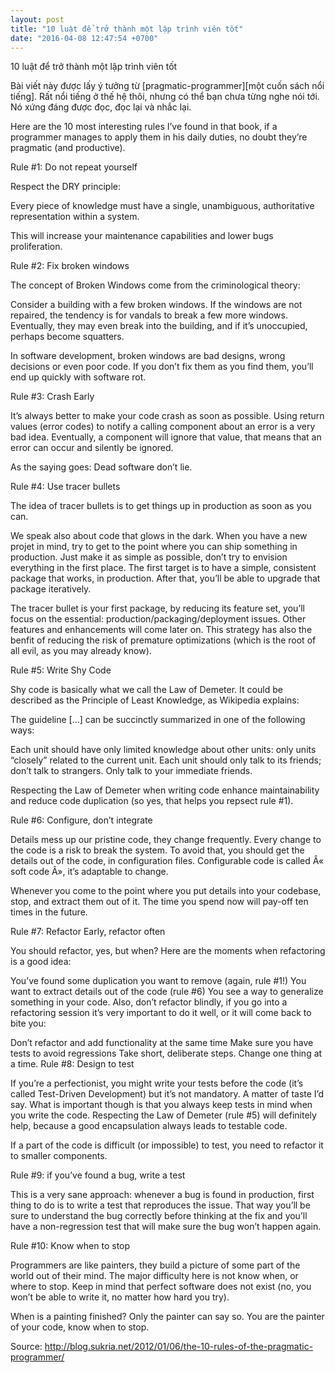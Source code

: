 ```yaml
---
layout: post
title: "10 luật để trở thành một lập trình viên tốt"
date: "2016-04-08 12:47:54 +0700"
---
```


10 luật để trở thành một lập trình viên tốt

Bài viết này được lấy ý tưởng từ [pragmatic-programmer][một cuốn sách nổi tiếng]. Rất nổi tiếng ở thế hệ thôi, nhưng có thể bạn chưa từng nghe nói tới. Nó xứng đáng được đọc, đọc lại và nhắc lại.

Here are the 10 most interesting rules I’ve found in that book, if a programmer manages to apply them in his daily duties, no doubt they’re pragmatic (and productive).

Rule #1: Do not repeat yourself

Respect the DRY principle:

Every piece of knowledge must have a single, unambiguous, authoritative representation within a system.

This will increase your maintenance capabilities and lower bugs proliferation.

Rule #2: Fix broken windows

The concept of Broken Windows come from the criminological theory:

Consider a building with a few broken windows. If the windows are not repaired, the tendency is for vandals to break a few more windows. Eventually, they may even break into the building, and if it’s unoccupied, perhaps become squatters.

In software development, broken windows are bad designs, wrong decisions or even poor code. If you don’t fix them as you find them, you’ll end up quickly with software rot.

Rule #3: Crash Early

It’s always better to make your code crash as soon as possible. Using return values (error codes) to notify a calling component about an error is a very bad idea. Eventually, a component will ignore that value, that means that an error can occur and silently be ignored.

As the saying goes: Dead software don’t lie.

Rule #4: Use tracer bullets

The idea of tracer bullets is to get things up in production as soon as you can.

We speak also about code that glows in the dark. When you have a new projet in mind, try to get to the point where you can ship something in production. Just make it as simple as possible, don’t try to envision everything in the first place. The first target is to have a simple, consistent package that works, in production. After that, you’ll be able to upgrade that package iteratively.

The tracer bullet is your first package, by reducing its feature set, you’ll focus on the essential: production/packaging/deployment issues. Other features and enhancements will come later on. This strategy has also the benfit of reducing the risk of premature optimizations (which is the root of all evil, as you may already know).

Rule #5: Write Shy Code

Shy code is basically what we call the Law of Demeter. It could be described as the Principle of Least Knowledge, as Wikipedia explains:


The guideline […] can be succinctly summarized in one of the following ways:

Each unit should have only limited knowledge about other units: only units “closely” related to the current unit.
Each unit should only talk to its friends; don’t talk to strangers.
Only talk to your immediate friends.
 

Respecting the Law of Demeter when writing code enhance maintainability and reduce code duplication (so yes, that helps you repsect rule #1).

Rule #6: Configure, don’t integrate

Details mess up our pristine code, they change frequently. Every change to the code is a risk to break the system. To avoid that, you should get the details out of the code, in configuration files. Configurable code is called Â« soft code Â», it’s adaptable to change.

Whenever you come to the point where you put details into your codebase, stop, and extract them out of it. The time you spend now will pay-off ten times in the future.

Rule #7: Refactor Early, refactor often

You should refactor, yes, but when? Here are the moments when refactoring is a good idea:

You’ve found some duplication you want to remove (again, rule #1!)
You want to extract details out of the code (rule #6)
You see a way to generalize something in your code.
Also, don’t refactor blindly, if you go into a refactoring session it’s very important to do it well, or it will come back to bite you:

Don’t refactor and add functionality at the same time
Make sure you have tests to avoid regressions
Take short, deliberate steps. Change one thing at a time.
Rule #8: Design to test

If you’re a perfectionist, you might write your tests before the code (it’s called Test-Driven Development) but it’s not mandatory. A matter of taste I’d say. What is important though is that you always keep tests in mind when you write the code. Respecting the Law of Demeter (rule #5) will definitely help, because a good encapsulation always leads to testable code.

If a part of the code is difficult (or impossible) to test, you need to refactor it to smaller components.

Rule #9: if you’ve found a bug, write a test

This is a very sane approach: whenever a bug is found in production, first thing to do is to write a test that reproduces the issue. That way you’ll be sure to understand the bug correctly before thinking at the fix and you’ll have a non-regression test that will make sure the bug won’t happen again.

Rule #10: Know when to stop

Programmers are like painters, they build a picture of some part of the world out of their mind. The major difficulty here is not know when, or where to stop. Keep in mind that perfect software does not exist (no, you won’t be able to write it, no matter how hard you try).

When is a painting finished? Only the painter can say so. You are the painter of your code, know when to stop.

Source: http://blog.sukria.net/2012/01/06/the-10-rules-of-the-pragmatic-programmer/

[the-root-of-all-evil]: http://c2.com/cgi/wiki?PrematureOptimization
[law-of-demeter]: https://en.wikipedia.org/wiki/Law_of_Demeter
[refactor]: https://en.wikipedia.org/wiki/Code_refactoring
[generalization]: https://en.wikipedia.org/wiki/Generalization
[test-driven-development]: https://en.wikipedia.org/wiki/Test-driven_development
[software-rot]: https://en.wikipedia.org/wiki/Software_rot
[pragmatic-programmer]: https://pragprog.com/book/tpp/the-pragmatic-programmer
